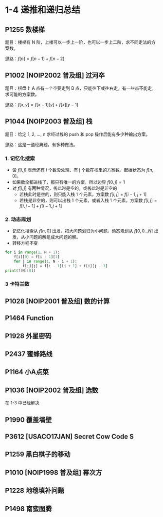 # 1-4 递推和递归总结

## P1255	数楼梯

题目：楼梯有 N 阶，上楼可以一步上一阶，也可以一步上二阶，求不同走法的方案数。

思路：$f[n] = f[n-1] + f[n-2]$

## P1002	\[NOIP2002 普及组\] 过河卒

题目：棋盘上 A 点有一个卒要走到 B 点，只能往下或往右走，有一些点不能走，求可能的方案数。

思路：$f[x, y] = f[x-1][y] + f[x][y-1]$

## P1044	\[NOIP2003 普及组\] 栈

题目：给定 1, 2, ..., n 求经过栈的 push 和 pop 操作后能有多少种输出方案。

思路：这是一道经典题，有多种做法。

### 1. 记忆化搜索

- 设 $f[i,j]$ 表示还有 i 个数没处理、有 j 个数在栈里的方案数，起始状态为 $f[n,0]$。
- 如果数全都进栈了，那只有唯一的方案，所以边界 $f[0,j]=1$
- 对 $f[i,j]$ 有两种情况，栈此时是空的，或栈此时是非空的
  - 若栈此时是空的，则只能入栈 1 个元素，方案数 $f[i,j] = f[i-1, j+1]$
  - 若栈是非空的，则可以出栈 1 个元素，或者入栈 1 个元素，方案数 $f[i,j] = f[i, j-1] + f[i-1, j+1]$

### 2. 动态规划

- 记忆化搜索从 $f[n,0]$ 出发，把大问题划归为小问题。动态规划从 $f[0,0...N]$ 出发，从小问题的解组成大问题的解。
- 转移方程不变

```python
for i in range(1, N + 1):
    f[i][0] = f[i - 1][1]
    for j in range(1, N - i + 1):
        f[i][j] = f[i - 1][j + 1] + f[i][j - 1]
print(f[N][0])
```

### 3 卡特兰数



## P1028	\[NOIP2001 普及组\] 数的计算



## P1464	Function

## P1928	外星密码

## P2437	蜜蜂路线

## P1164	小A点菜

## P1036	\[NOIP2002 普及组\] 选数

在 1-3 中已经解决

## P1990	覆盖墙壁

## P3612	\[USACO17JAN\] Secret Cow Code S

## P1259	黑白棋子的移动	

## P1010	\[NOIP1998 普及组\] 幂次方

## P1228	地毯填补问题

## P1498	南蛮图腾